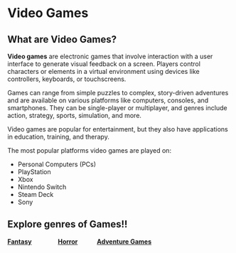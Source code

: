 # Video Games
## What are Video Games?
**Video games** are electronic games that involve interaction with a user interface to generate visual feedback on a screen. Players control characters or elements in a virtual environment using devices like controllers, keyboards, or touchscreens.

Games can range from simple puzzles to complex, story-driven adventures and are available on various platforms like computers, consoles, and smartphones. They can be single-player or multiplayer, and genres include action, strategy, sports, simulation, and more.

Video games are popular for entertainment, but they also have applications in education, training, and therapy.

The most popular platforms video games are played on:
- Personal Computers (PCs)
- PlayStation
- Xbox
- Nintendo Switch
- Steam Deck
- Sony
## Explore genres of Games!!
**[Fantasy](fantasy/fent.md)** &nbsp; &nbsp; &nbsp; &nbsp; &nbsp; &nbsp; &nbsp; **[Horror](horror/horrorfile.md)** &nbsp; &nbsp; &nbsp; &nbsp; &nbsp; **[Adventure Games](storygame/story.md)**

